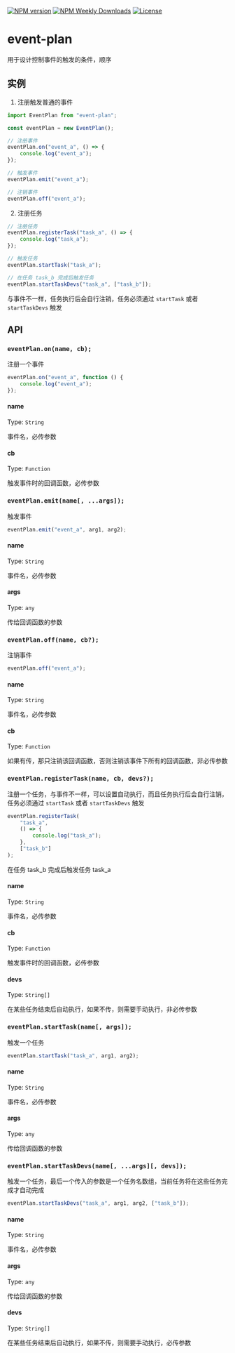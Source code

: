 [![NPM version](https://badgen.net/npm/v/event-plan)](https://www.npmjs.com/package/event-plan)
[![NPM Weekly Downloads](https://badgen.net/npm/dw/event-plan)](https://www.npmjs.com/package/event-plan)
[![License](https://badgen.net/npm/license/event-plan)](https://www.npmjs.com/package/event-plan)

# event-plan

用于设计控制事件的触发的条件，顺序

## 实例

1. 注册触发普通的事件

```js
import EventPlan from "event-plan";

const eventPlan = new EventPlan();

// 注册事件
eventPlan.on("event_a", () => {
    console.log("event_a");
});

// 触发事件
eventPlan.emit("event_a");

// 注销事件
eventPlan.off("event_a");
```

2. 注册任务

```js
// 注册任务
eventPlan.registerTask("task_a", () => {
    console.log("task_a");
});

// 触发任务
eventPlan.startTask("task_a");

// 在任务 task_b 完成后触发任务
eventPlan.startTaskDevs("task_a", ["task_b"]);
```

与事件不一样，任务执行后会自行注销，任务必须通过 `startTask` 或者 `startTaskDevs` 触发

## API

### `eventPlan.on(name, cb);`

注册一个事件

```javascript
eventPlan.on("event_a", function () {
    console.log("event_a");
});
```

#### name

Type: `String`

事件名，必传参数

#### cb

Type: `Function`

触发事件时的回调函数，必传参数

### `eventPlan.emit(name[, ...args]);`

触发事件

```javascript
eventPlan.emit("event_a", arg1, arg2);
```

#### name

Type: `String`

事件名，必传参数

#### args

Type: `any`

传给回调函数的参数

### `eventPlan.off(name, cb?);`

注销事件

```javascript
eventPlan.off("event_a");
```

#### name

Type: `String`

事件名，必传参数

#### cb

Type: `Function`

如果有传，那只注销该回调函数，否则注销该事件下所有的回调函数，非必传参数

### `eventPlan.registerTask(name, cb, devs?);`

注册一个任务，与事件不一样，可以设置自动执行，而且任务执行后会自行注销，任务必须通过 `startTask` 或者 `startTaskDevs` 触发

```javascript
eventPlan.registerTask(
    "task_a",
    () => {
        console.log("task_a");
    },
    ["task_b"]
);
```

在任务 task_b 完成后触发任务 task_a

#### name

Type: `String`

事件名，必传参数

#### cb

Type: `Function`

触发事件时的回调函数，必传参数

#### devs

Type: `String[]`

在某些任务结束后自动执行，如果不传，则需要手动执行，非必传参数

### `eventPlan.startTask(name[, args]);`

触发一个任务

```javascript
eventPlan.startTask("task_a", arg1, arg2);
```

#### name

Type: `String`

事件名，必传参数

#### args

Type: `any`

传给回调函数的参数

### `eventPlan.startTaskDevs(name[, ...args][, devs]);`

触发一个任务，最后一个传入的参数是一个任务名数组，当前任务将在这些任务完成才自动完成

```javascript
eventPlan.startTaskDevs("task_a", arg1, arg2, ["task_b"]);
```

#### name

Type: `String`

事件名，必传参数

#### args

Type: `any`

传给回调函数的参数

#### devs

Type: `String[]`

在某些任务结束后自动执行，如果不传，则需要手动执行，必传参数
